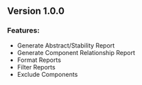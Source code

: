 ## Version 1.0.0

### Features:
* Generate Abstract/Stability Report
* Generate Component Relationship Report
* Format Reports 
* Filter Reports 
* Exclude Components
